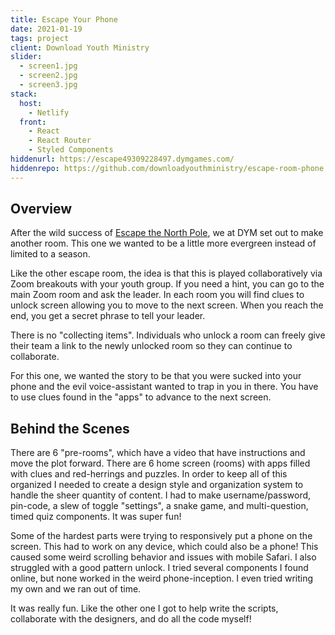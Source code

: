 ```yaml
---
title: Escape Your Phone
date: 2021-01-19
tags: project
client: Download Youth Ministry
slider:
  - screen1.jpg
  - screen2.jpg
  - screen3.jpg
stack:
  host:
    - Netlify
  front:
    - React
    - React Router
    - Styled Components
hiddenurl: https://escape49309228497.dymgames.com/
hiddenrepo: https://github.com/downloadyouthministry/escape-room-phone
---
```


## Overview

After the wild success of [Escape the North Pole](/projects/escape-room-north-pole), we at DYM set out to make another room. This one we wanted to be a little more evergreen instead of limited to a season.

Like the other escape room, the idea is that this is played collaboratively via Zoom breakouts with your youth group. If you need a hint, you can go to the main Zoom room and ask the leader. In each room you will find clues to unlock screen allowing you to move to the next screen. When you reach the end, you get a secret phrase to tell your leader.

There is no "collecting items". Individuals who unlock a room can freely give their team a link to the newly unlocked room so they can continue to collaborate.

For this one, we wanted the story to be that you were sucked into your phone and the evil voice-assistant wanted to trap in you in there. You have to use clues found in the "apps" to advance to the next screen.

## Behind the Scenes

There are 6 "pre-rooms", which have a video that have instructions and move the plot forward. There are 6 home screen (rooms) with apps filled with clues and red-herrings and puzzles. In order to keep all of this organized I needed to create a design style and organization system to handle the sheer quantity of content. I had to make username/password, pin-code, a slew of toggle "settings", a snake game, and multi-question, timed quiz components. It was super fun!

Some of the hardest parts were trying to responsively put a phone on the screen. This had to work on any device, which could also be a phone! This caused some weird scrolling behavior and issues with mobile Safari. I also struggled with a good pattern unlock. I tried several components I found online, but none worked in the weird phone-inception. I even tried writing my own and we ran out of time.

It was really fun. Like the other one I got to help write the scripts, collaborate with the designers, and do all the code myself!
